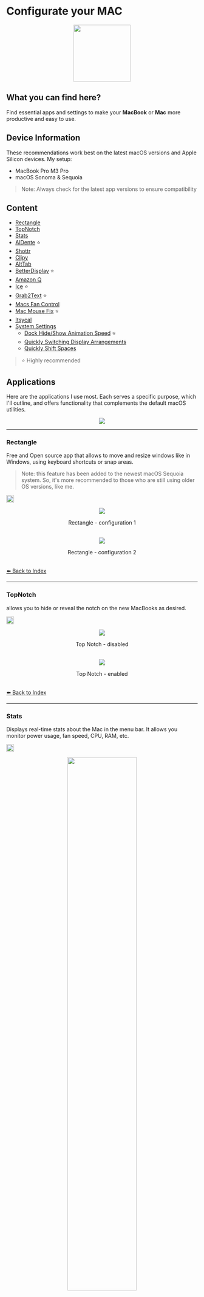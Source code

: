 # Configurate your MAC

<p align="center"><img src="docs/logo.png" width=150px></p> 



## What you can find here?
Find essential apps and settings to make your **MacBook** or **Mac** more productive and easy to use.

## Device Information
These recommendations work best on the latest macOS versions and Apple Silicon devices. My setup:

- MacBook Pro M3 Pro
- macOS Sonoma & Sequoia

> Note: Always check for the latest app versions to ensure compatibility


## Content

- [Rectangle](#rectangle)
- [TopNotch](#topnotch)
- [Stats](#stats)
- [AlDente](#aldente) ⭐️
- [Shottr](#shottr)
- [Clipy](#clipy)
- [AltTab](#alttab)
- [BetterDisplay](#betterdisplay) ⭐️
- [Amazon Q](#amazon-q)
- [Ice](#ice) ⭐️
- [Grab2Text](#grab2text) ⭐️
- [Macs Fan Control](#macs-fan-control)
- [Mac Mouse Fix](#mac-mouse-fix) ⭐️
- [Itsycal](#itsycal)
- [System Settings](#system-settings)
  - [Dock Hide/Show Animation Speed](#dock-speed) ⭐️
  - [Quickly Switching Display Arrangements](#quickly-switching-display-arrangements)
  - [Quickly Shift Spaces](#fast-space-shift)


> ⭐️ Highly recommended




## Applications
Here are the applications I use most. Each serves a specific purpose, which I'll outline, and offers functionality that complements the default macOS utilities.

<p align="center"><img src="docs/applications.png" width=auto></p> 


---


### Rectangle
Free and Open source app that allows to move and resize windows like in Windows, using keyboard shortcuts or snap areas.

> Note: this feature has been added to the newest macOS Sequoia system. So, it's more recommended to those who are still using older OS versions, like me.

<a href="https://rectangleapp.com/"><img src="https://img.shields.io/badge/download-here-blue.svg" height=20px></a>

<p align="center"><img src="docs/rectangle/rectangle-config.png">
<p align="center" justify="center">Rectangle - configuration 1<br><br />


<p align="center"><img src="docs/rectangle/rectangle-config2.png">
<p align="center" justify="center">Rectangle - configuration 2<br><br />

[⬅️ Back to Index](#content)



---



### TopNotch
allows you to hide or reveal the notch on the new MacBooks as desired.

<a href="https://topnotch.app/"><img src="https://img.shields.io/badge/download-here-pink.svg" height=20px></a>

<p align="center"><img src="docs/topNotch/topnotch-off.png">
<p align="center" justify="center">Top Notch - disabled<br><br />

<p align="center"><img src="docs/topNotch/topnotch-on.png">
<p align="center" justify="center">Top Notch - enabled<br><br />

[⬅️ Back to Index](#content)



---



### Stats
Displays real-time stats about the Mac in the menu bar. It allows you monitor power usage, fan speed, CPU, RAM, etc.

<a href="https://github.com/exelban/stats"><img src="https://img.shields.io/badge/download-here-orange.svg" height=20px></a>

<p align="center"><img src="docs/stats/stats-mockup1.png" width=60%>
<p align="center" justify="center">Stats - menu bar<br><br />

<p align="center"><img src="docs/stats/stats-mockup2.png">
<p align="center" justify="center">Stats - monitors available<br><br />

> I mainly use the power, fan, CPU, and RAM features, but there are many more for you to explore.

#### CPU monitor configuration
**⚠️ Warning: This content contains multiple images.**

<p align="center"><img src="docs/stats/stats-cpu.png" width=50%>
<p align="center" justify="center">Stats - cpu usage<br><br />

<p align="center"><img src="docs/stats/stats-cpu1.png">
<p align="center" justify="center">Stats - cpu configuration 1<br><br />

<p align="center"><img src="docs/stats/stats-cpu2.png">
<p align="center" justify="center">Stats - cpu configuration 2<br><br />

<p align="center"><img src="docs/stats/stats-cpu3.png">
<p align="center" justify="center">Stats - cpu configuration 3<br><br />

#### RAM monitor configuration

<p align="center"><img src="docs/stats/stats-ram.png" width=50%>
<p align="center" justify="center">Stats - ram usage<br><br />

<p align="center"><img src="docs/stats/stats-ram1.png">
<p align="center" justify="center">Stats - ram configuration 1<br><br />

<p align="center"><img src="docs/stats/stats-ram2.png">
<p align="center" justify="center">Stats - ram configuration 2<br><br />

<p align="center"><img src="docs/stats/stats-ram3.png">
<p align="center" justify="center">Stats - ram configuration 3<br><br />

#### FANS monitor configuration

<p align="center"><img src="docs/stats/stats-fans.png" width=50%>
<p align="center" justify="center">Stats - fans usage (bottom) in RPM<br><br />

<p align="center"><img src="docs/stats/stats-fans1.png">
<p align="center" justify="center">Stats - fans configuration 1<br><br />

<p align="center"><img src="docs/stats/stats-fans2.png">
<p align="center" justify="center">Stats - fans configuration 2<br><br />

#### POWER monitor configuration
<p align="center"><img src="docs/stats/stats-fans.png" width=50%>
<p align="center" justify="center">Stats - fans usage (top)<br><br />

<p align="center"><img src="docs/stats/stats-battery1.png">
<p align="center" justify="center">Stats - power configuration 1<br><br />

<p align="center"><img src="docs/stats/stats-battery2.png">
<p align="center" justify="center">Stats - power configuration 2<br><br />

[⬅️ Back to Index](#content)



---


### AlDente
If you, like me, often keep your MacBook connected to the charger for extended periods, you might be concerned about the health of your battery. Continuous charging at 100% **can potentially cause chemical and irreversible damage to the battery**.

> You may have also heard about the [lifespan of lithium-ion batteries](https://www.apple.com/batteries/why-lithium-ion/), typically around 1000 charge cycles. When your MacBook is constantly plugged in, the system may draw power from the battery even while it's charging, further accelerating its degradation.

**Aldente** helps protect battery health by limiting the maximum charge, ensuring the MacBook draws power primarily from the adapter rather than the battery.

<a href="https://github.com/AppHouseKitchen/AlDente-Charge-Limiter"><img src="https://img.shields.io/badge/download-here-red.svg" height=20px></a>

<p align="center"><img src="docs/aldente/aldente-mockup.png">
<p align="center" justify="center">Aldente - menu bar<br><br />

<p align="center"><img src="docs/aldente/battery-not-charging.png">
<p align="center" justify="center">Aldente - system battery not charging<br><br />

<p align="center"><img src="docs/aldente/aldente-premium1.png">
<p align="center" justify="center">Aldente - premium functionalities 1<br><br />

<p align="center"><img src="docs/aldente/aldente-premium2.png">
<p align="center" justify="center">Aldente - premium functionalities 2<br><br />

<p align="center"><img src="docs/aldente/aldente-premium3.png">
<p align="center" justify="center">Aldente - premium functionalities 3<br><br />

<p align="center"><img src="docs/aldente/aldente-premium4.png">
<p align="center" justify="center">Aldente - premium functionalities 4<br><br />

[⬅️ Back to Index](#content)



---



### Shottr
A multifunctional screenshot tool that offers a range of features to enhance your screenshot-taking experience. All the screenshots in this document were captured using Shottr.

<a href="https://shottr.cc/"><img src="https://img.shields.io/badge/download-here-green.svg" height=20px></a>

<p align="center"><img src="docs/shottr/shottr-config.png">
<p align="center" justify="center">Shottr - configuration<br><br />

[⬅️ Back to Index](#content)


---



### Clipy
Allows you to store and access previously copied content.

<a href="https://clipy-app.com/"><img src="https://img.shields.io/badge/download-here-blue.svg" height=20px></a>

<p align="center"><img src="docs/clipy/clipy-1.png" width=50%>
<p align="center" justify="center">Clipy - interface<br><br />

[⬅️ Back to Index](#content)




---




### AltTab
It brings the power of Windows’s **alt-tab** window switcher to macOS or customize as you desired.

<a href="https://alt-tab-macos.netlify.app/"><img src="https://img.shields.io/badge/download-here-yellow.svg" height=20px></a>

<p align="center"><img src="docs/alttab/alttab-mockup.png">
<p align="center" justify="center">Alt Tab - feature<br><br />

<p align="center"><img src="docs/alttab/alttab-config.png">
<p align="center" justify="center">Alt Tab - configuration<br><br />

[⬅️ Back to Index](#content)



---



### BetterDisplay
**Unlock your displays on your Mac!**

Flexible HiDPI scaling, XDR/HDR extra brightness, virtual screens, DDC control, extra dimming, PIP/streaming, EDID override and lots more!

Control your display by yourself.

<a href="https://github.com/waydabber/BetterDisplay/tree/landing"><img src="https://img.shields.io/badge/download-here-violet.svg" height=20px></a>

<p align="center"><img src="docs/betterdisplay/betterdisplay.png">
<p align="center" justify="center">BetterDisplay - some features<br><br />

[⬅️ Back to Index](#content)



---



### Amazon Q
Amazon Q (previously known as __CodeWhisperer__) is an AI tool designed for enhancing shell command line interactions. It offers a range of functionalities including personalized code completions, inline documentation, and translation of natural language into code. 

Currently, it is exclusively available for macOS, so enjoy it :)

<a href="https://docs.aws.amazon.com/amazonq/latest/qdeveloper-ug/command-line-getting-started-installing.html"><img src="https://img.shields.io/badge/download-here-orange.svg" height=20px></a>

<p align="center"><img src="docs/codeWhisperer/codeWhisperer-autofill.gif">
<p align="center" justify="center">Code Whisperer - IDE-style completions<br><br />

<p align="center"><img src="docs/codeWhisperer/codeWhisperer-aiTool.gif">
<p align="center" justify="center">Code Whisperer - Natural language-to-bash translation<br><br />

[⬅️ Back to Index](#content)



---


### Ice
Enables you to group icons occupying space into a fixed folder directly on your menu bar.

<a href="https://github.com/jordanbaird/Ice"><img src="https://img.shields.io/badge/download-here-purple.svg" height=20px></a>

<p align="center"><img src="docs/ice/ice-icon.png">
<p align="center" justify="center">Ice - icon in menu bar<br><br />


[⬅️ Back to Index](#content)



---

### Grab2Text
Enables to extract text from images as if taking screenshots.

<a href="https://www.macapphq.com/en/article/Grab2Text"><img src="https://img.shields.io/badge/download-here-blue.svg" height=20px></a>


<p align="center"><img src="docs/grab2text/grab2text.png" width=50%>
<p align="center" justify="center">Grab2Text - configurations<br><br/>


[⬅️ Back to Index](#content)

---

### Macs Fan Control
A powerful utility for controlling your Mac's cooling fans. While Stats app offers fan control also, this provides more reliable functionality.

It also displays detailed temperature data from various system sensors and allows precise manual control of fan speeds. Particularly useful during intensive workloads when the default fan behavior isn't proper.


<a href="https://crystalidea.com/macs-fan-control"><img src="https://img.shields.io/badge/download-here-green.svg" height=20px></a>


<p align="center"><img src="docs/macFanControl/macfancontrol-interface.png">
<p align="center" justify="center">Mac Fan Control - interface<br><br/>



[⬅️ Back to Index](#content)

---

### Mac Mouse Fix
As the name says, it fixes all those annoying mouse problems on your Mac.

It lets you set up custom button combinations that mimic trackpad gestures you'd normally miss out on when using a mouse. One of its coolest features is infinite scroll which is something you'd usually need to pay $100 for with the MX Master 3 mouse.

Once you try it, you won't want to go back to using a mouse without it.

<a href="https://macmousefix.com/en/"><img src="https://img.shields.io/badge/download-here-pink.svg" height=20px></a>


<p align="center"><img src="docs/macMouseFix/macmousefix-settings1.png" width=50%>
<p align="center" justify="center">Mac Mouse Fix - settings 1<br><br/>

<p align="center"><img src="docs/macMouseFix/macmousefix-settings2.png" width=30%>
<p align="center" justify="center">Mac Mouse Fix - settings 2<br><br/>


[⬅️ Back to Index](#content)

---

### Itsycal
its a very cool app if you are someone like me that uses intensively the calendar to register event. it displays on the menu bar a icon which you can get all the calendar information.


<a href="https://github.com/sfsam/Itsycal"><img src="https://img.shields.io/badge/download-here-red.svg" height=20px></a>


<p align="center"><img src="docs/itsycal/itsycal-interface.png" width=30%>
<p align="center" justify="center">Itsycal - interface<br><br/>

<p align="center"><img src="docs/itsycal/itsycal-settings.png" width=30%>
<p align="center" justify="center">Itsycal - settings<br><br/>


[⬅️ Back to Index](#content)

---



## System Settings

### Dock Speed
Occasionally, the Mac dock occupies space on our desktop. You can use the key combination **⌥⌘D** to hide/show the dock. However, the animation for the dock to reappear is too slow.

- To make the Dock **instantly** leap back into view when it’s needed, rather than slide, type the following in your terminal:
```bash
defaults write com.apple.dock autohide-time-modifier -int 0; killall Dock
```

- If you’d like the animation for the dock to reappear to last for a **split-second**, try the following:
```bash
defaults write com.apple.dock autohide-time-modifier -float 0.15; killall Dock
```

> To explain, changing "0.15" with any number can let you tailor things as it represents the time in seconds taken for the dock to reappear fully.

- To **revert back** to the default sliding effect, type the following:
```bash
defaults delete com.apple.dock autohide-time-modifier; killall Dock
```

[⬅️ Back to Index](#content)



### Quickly Switching Display Arrangements
If you frequently change your mac's position while connected to an external monitor, arranging display can be inconvenient as you always have to go to the settings to adjust them.

Here is a solution: Using [displayplacer](https://github.com/jakehilborn/displayplacer) allows you to switch between predefined display arrangements using Apple shortcuts.

You can check [this video](https://youtu.be/1H96lNhFoqQ?si=j1nFYShkCbhdfuAp) or simply follow my tutorial below:

1. Install [displayplacer](https://github.com/jakehilborn/displayplacer)

2. Run the command ```displayplacer list```. This will show the current display configuration, including the displays arrangement.
The output should look something like this:
```
displayplacer "id:9076392E-4B37-4774-9515-15116BB566BE res:1920x1080 hz:75 color_depth:8 enabled:true scaling:on origin:(0,0) degree:0" "id:37D8832A-2D66-02CA-B9F7-8F30A301B230 res:1800x1169 hz:120 color_depth:8 enabled:true scaling:on origin:(-1800,598) degree:0"
```

3. Save the codes for different display configurations and create shortcuts to switch between them easily:
  - In Apple Shortcuts, add a new `Run Shell Script` action
  - Paste the displayplacer command for the desired configuration

  ![alt text](docs/displayplacer/configuration.png)

4. Add the shortcuts to easily accessible places, like the notification center

![alt text](docs/displayplacer/shortcuts.png)

[⬅️ Back to Index](#content)




### Fast Space Shift
Mac's space-switching animation is slow and reduces productivity and efficiency.

Fortunately, there's a [solution](https://text.is/yabai-guide) to remove it!

![alt text](docs/spaces/spaces-demo.gif)

#### Step 1: Sip Disable
Shut your mac down, turn it back on holding power button until you see, startup options text on screen.

Then type in your password and proceed with opening up a terminal session.

type in:
```bash
csrutil disable

type your password in then reboot.
```
Once booted into the Operating System check system integrity status by
```bash
csrutil status
```
Should return
```bash
System Integrity Protection status: disabled.
```

#### Step 2: Installation
Install brew if missing.
```bash
brew install koekeishiya/formulae/yabai
sudo yabai --load-sa
brew install jq
brew install koekeishiya/formulae/skhd
```

#### Step 3: Configuration
```bash
mkdir $HOME/.config/yabai/
mkdir $HOME/.config/skhd/
touch $HOME/.config/yabai/yabairc
touch $HOME/.config/skhd/skhdrc
chmod +x $HOME/.config/yabai/yabairc
chmod +x $HOME/.config/skhd/skhdrc
```
Set shortcuts to use to shift spaces. Usually `ctrl + arrows` or `alt + arrows`, or both.
```bash
nano $HOME/.config/skhd/skhdrc
alt - right : yabai -m space --focus next
alt - left : yabai -m space --focus prev
ctrl - right : yabai -m space --focus next
ctrl - left : yabai -m space --focus prev
```
Reboot

#### Step 4: Finalizing
```bash
sudo yabai --load-sa
yabai --start-service
skhd --start-service
```

[⬅️ Back to Index](#content)


## Notes
I will keep an eye on this repository and make updates as needed.

If you got till there, leave a star ⭐️ to support me.

